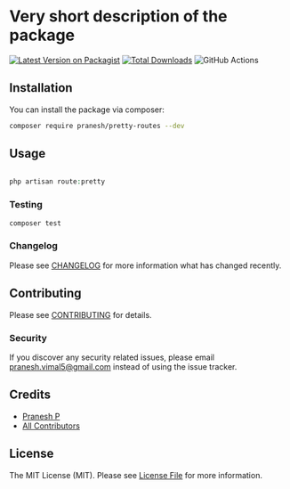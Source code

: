 # Very short description of the package

[![Latest Version on Packagist](https://img.shields.io/packagist/v/pranesh/pretty-routes.svg?style=flat-square)](https://packagist.org/packages/pranesh/pretty-routes)
[![Total Downloads](https://img.shields.io/packagist/dt/pranesh/pretty-routes.svg?style=flat-square)](https://packagist.org/packages/pranesh/pretty-routes)
![GitHub Actions](https://github.com/pranesh/pretty-routes/actions/workflows/main.yml/badge.svg)

## Installation

You can install the package via composer:

```bash
composer require pranesh/pretty-routes --dev
```

## Usage

```php

php artisan route:pretty

```

### Testing

```bash
composer test
```

### Changelog

Please see [CHANGELOG](CHANGELOG.md) for more information what has changed recently.

## Contributing

Please see [CONTRIBUTING](CONTRIBUTING.md) for details.

### Security

If you discover any security related issues, please email pranesh.vimal5@gmail.com instead of using the issue tracker.

## Credits

-   [Pranesh P](https://github.com/pranesh-vimal)
-   [All Contributors](../../contributors)

## License

The MIT License (MIT). Please see [License File](LICENSE.md) for more information.
